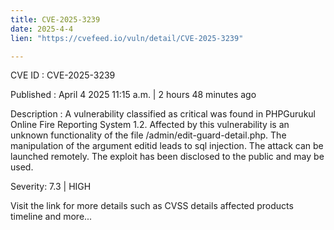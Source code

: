 ```yaml
---
title: CVE-2025-3239
date: 2025-4-4
lien: "https://cvefeed.io/vuln/detail/CVE-2025-3239"

---
```


CVE ID : CVE-2025-3239

Published :  April 4
2025
11:15 a.m. | 2 hours
48 minutes ago

Description : A vulnerability classified as critical was found in PHPGurukul Online Fire Reporting System 1.2. Affected by this vulnerability is an unknown functionality of the file /admin/edit-guard-detail.php. The manipulation of the argument editid leads to sql injection. The attack can be launched remotely. The exploit has been disclosed to the public and may be used.

Severity: 7.3 | HIGH

Visit the link for more details
such as CVSS details
affected products
timeline
and more...
